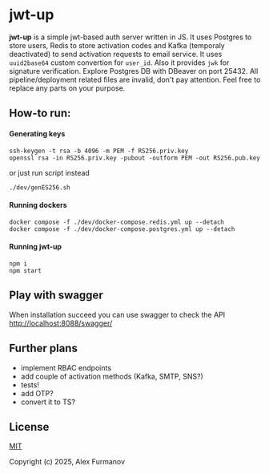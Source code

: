 # jwt-up
**jwt-up** is a simple jwt-based auth server written in JS. It uses Postgres to store users, Redis to store activation codes and Kafka (temporaly deactivated) to send activation requests to email service. It uses `uuid2base64` custom convertion for `user_id`. Also it provides `jwk` for signature verification. Explore Postgres DB with DBeaver on port 25432. All pipeline/deployment related files are invalid, don't pay attention.
Feel free to replace any parts on your purpose.

## How-to run:
#### Generating keys
```
ssh-keygen -t rsa -b 4096 -m PEM -f RS256.priv.key
openssl rsa -in RS256.priv.key -pubout -outform PEM -out RS256.pub.key
```
or just run script instead
```
./dev/genES256.sh
```
#### Running dockers
```
docker compose -f ./dev/docker-compose.redis.yml up --detach
docker compose -f ./dev/docker-compose.postgres.yml up --detach
```
#### Running jwt-up
```
npm i
npm start
```
## Play with swagger
When installation succeed you can use swagger to check the API
[http://localhost:8088/swagger/](http://localhost:8088/swagger/)

## Further plans
- implement RBAC endpoints
- add couple of activation methods (Kafka, SMTP, SNS?)
- tests!
- add OTP?
- convert it to TS?

## License
[MIT](https://opensource.org/licenses/MIT)

Copyright (c) 2025, Alex Furmanov